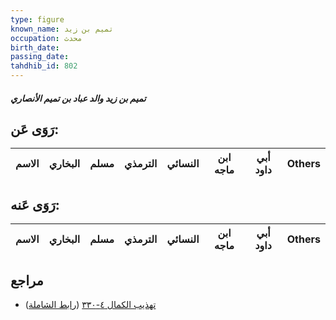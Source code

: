 ```yaml
---
type: figure
known_name: تميم بن زيد
occupation: محدث
birth_date:
passing_date:
tahdhib_id: 802
---
```

##### تميم بن زيد والد عباد بن تميم الأنصاري

## رَوَى عَن:
| الاسم | البخاري | مسلم | الترمذي | النسائي | ابن ماجه | أبي داود | Others |
| ----- | ------- | ---- | ------- | ------- | -------- | -------- | ------ |
## رَوَى عَنه:
| الاسم | البخاري | مسلم | الترمذي | النسائي | ابن ماجه | أبي داود | Others |
| ----- | ------- | ---- | ------- | ------- | -------- | -------- | ------ |
## مراجع
- [تهذيب الكمال ٤-٣٣٠](obsidian://open?vault=Tahdhib-al-Kamal&file=Figures/٨٠٢-تميم%20بن%20زيد%20والد%20عباد%20بن%20تميم%20الأنصاري) ([رابط الشاملة](https://shamela.ws/book/3722/1844))